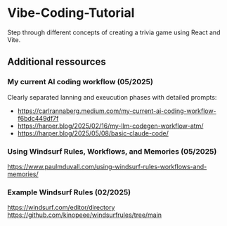 # Vibe-Coding-Tutorial

Step through different concepts of creating a trivia game using React and Vite.


## Additional ressources

### My current AI coding workflow (05/2025)
Clearly separated lanning and exeucution phases with detailed prompts: 
- https://carlrannaberg.medium.com/my-current-ai-coding-workflow-f6bdc449df7f
- https://harper.blog/2025/02/16/my-llm-codegen-workflow-atm/
- https://harper.blog/2025/05/08/basic-claude-code/


### Using Windsurf Rules, Workflows, and Memories (05/2025)
https://www.paulmduvall.com/using-windsurf-rules-workflows-and-memories/


### Example Windsurf Rules (02/2025)
https://windsurf.com/editor/directory
https://github.com/kinopeee/windsurfrules/tree/main

